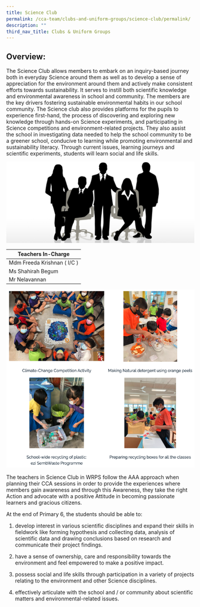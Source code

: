 ```yaml
---
title: Science Club
permalink: /cca-team/clubs-and-uniform-groups/science-club/permalink/
description: ""
third_nav_title: Clubs & Uniform Groups
---
```

Overview:
---------

The Science Club allows members to embark on an inquiry-based journey both in everyday Science around them as well as to develop a sense of appreciation for the environment around them and actively make consistent efforts towards sustainability. It serves to instill both scientific knowledge and environmental awareness in school and community. The members are the key drivers fostering sustainable environmental habits in our school community. The Science club also provides platforms for the pupils to experience first-hand, the process of discovering and exploring new knowledge through hands-on Science experiments, and participating in Science competitions and environment-related projects. They also assist the school in investigating data needed to help the school community to be a greener school, conducive to learning while promoting environmental and sustainability literacy. Through current issues, learning journeys and scientific experiments, students will learn social and life skills.

![](/images/staff.jpg)

| Teachers In-Charge |
| --- |
| Mdm Freeda Krishnan ( I/C ) |
| Ms Shahirah Begum |
| Mr Nelavannan |

![](/images/science1.png)

The teachers in Science Club in WRPS follow the AAA approach when planning their CCA sessions in order to provide the experiences where members gain awareness and through this Awareness, they take the right Action and advocate with a positive Attitude in becoming passionate learners and gracious citizens.

  

At the end of Primary 6, the students should be able to:

  

1.  develop interest in various scientific disciplines and expand their skills in fieldwork like forming hypothesis and collecting data, analysis of scientific data and drawing conclusions based on research and communicate their project findings.

2.  have a sense of ownership, care and responsibility towards the environment and feel empowered to make a positive impact.

3.  possess social and life skills through participation in a variety of projects relating to the environment and other Science disciplines.

4.  effectively articulate with the school and / or community about scientific matters and environmental-related issues.